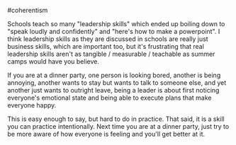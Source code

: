 \#coherentism

Schools teach so many "leadership skills" which ended up boiling down to "speak loudly and confidently" and "here's how to make a powerpoint". I think leadership skills as they are discussed in schools are really just business skills, which are important too, but it's frustrating that real leadership skills aren't as tangible / measurable / teachable as summer camps would have you believe.

If you are at a dinner party, one person is looking bored, another is being annoying, another wants to stay but wants to talk to someone else, and yet another just wants to outright leave, being a leader is about first noticing everyone's emotional state and being able to execute plans that make everyone happy.

This is easy enough to say, but hard to do in practice. That said, it is a skill you can practice intentionally. Next time you are at a dinner party, just try to be more aware of how everyone is feeling and you'll get better at it.
